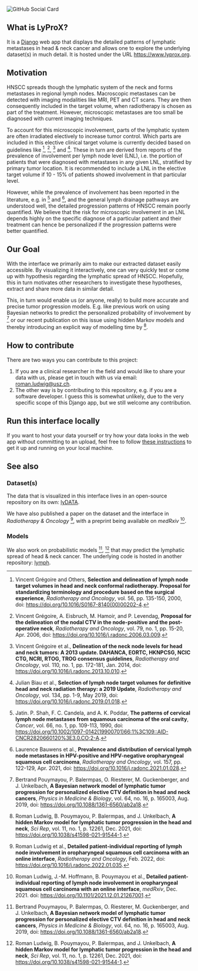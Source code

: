 ![GitHub Social Card](./core/static/github-social-card.png)


## What is LyProX?

It is a [Django] web app that displays the detailed patterns of lymphatic metastases in head & neck cancer and allows one to explore the underlying dataset(s) in much detail. It is hosted under the URL https://www.lyprox.org.

[Django]: https://www.djangoproject.com/

## Motivation

HNSCC spreads though the lymphatic system of the neck and forms metastases in regional lymph nodes. Macroscopic metastases can be detected with imaging modalities like MRI, PET and CT scans. They are then consequently included in the target volume, when radiotherapy is chosen as part of the treatment. However, microscopic metastases are too small be diagnosed with current imaging techniques.

To account for this microscopic involvement, parts of the lymphatic system are often irradiated electively to increase tumor control. Which parts are included in this elective clinical target volume is currently decided based on guidelines like [^1], [^2], [^3] and [^4]. These in turn are derived from reports of the prevalence of involvement per lymph node level (LNL), i.e. the portion of patients that were diagnosed with metastases in any given LNL, stratified by primary tumor location. It is recommended to include a LNL in the elective target volume if 10 - 15% of patients showed involvement in that particular level.

However, while the prevalence of involvement has been reported in the literature, e.g. in [^5] and [^6], and the general lymph drainage pathways are understood well, the detailed progression patterns of HNSCC remain poorly quantified. We believe that the risk for microscopic involvement in an LNL depends highly on the specific diagnose of a particular patient and their treatment can hence be personalized if the progression patterns were better quantified.


## Our Goal

With the interface we primarily aim to make our extracted dataset easily accessible. By visualizing it interactively, one can very quickly test or come up with hypothesis regarding the lymphatic spread of HNSCC. Hopefully, this in turn motivates other researchers to investigate these hypotheses, extract and share more data in similar detail.

This, in turn would enable us (or anyone, really) to build more accurate and precise tumor progression models. E.g. like previous work on using Bayesian networks to predict the personalized probability of involvement by [^7] or our recent publication on this issue using hidden Markov models and thereby introducing an explicit way of modelling time by [^8].


## How to contribute

There are two ways you can contribute to this project:

1. If you are a clinical researcher in the field and would like to share your data with us, please get in touch with us via email: [roman.ludwig@usz.ch].
2. The other way is by contributing to this repository, e.g. if you are a software developer. I guess this is somewhat unlikely, due to the very specific scope of this Django app, but we still welcome any contribution.

[roman.ludwig@usz.ch]: mailto:roman.ludwig@usz.ch


## Run this interface locally

If you want to host your data yourself or try how your data looks in the web app without committing to an upload, feel free to follow [these instructions] to get it up and running on your local machine.

[these instructions]: run-local.md

## See also

### Dataset(s)

The data that is visualized in this interface lives in an open-source repository on its own: [lyDATA].

We have also published a paper on the dataset and the interface in *Radiotherapy & Oncology* [^9], with a preprint being available on *medRxiv* [^10].

[lyDATA]: https://github.com/rmnldwg/lydata

### Models

We also work on probabilistic models [^7], [^8] that may predict the lymphatic spread of head & neck cancer. The underlying code is hosted in another repository: [lymph].

[lymph]: https://github.com/rmnldwg/lymph


[^1]: Vincent Grégoire and Others, **Selection and delineation of lymph node target volumes in head and neck conformal radiotherapy. Proposal for standardizing terminology and procedure based on the surgical experience**, *Radiotherapy and Oncology*, vol. 56, pp. 135-150, 2000, doi: https://doi.org/10.1016/S0167-8140(00)00202-4.
[^2]: Vincent Grégoire, A. Eisbruch, M. Hamoir, and P. Levendag, **Proposal for the delineation of the nodal CTV in the node-positive and the post-operative neck**, *Radiotherapy and Oncology*, vol. 79, no. 1, pp. 15-20, Apr. 2006, doi: https://doi.org/10.1016/j.radonc.2006.03.009.
[^3]: Vincent Grégoire et al., **Delineation of the neck node levels for head and neck tumors: A 2013 update. DAHANCA, EORTC, HKNPCSG, NCIC CTG, NCRI, RTOG, TROG consensus guidelines**, *Radiotherapy and Oncology*, vol. 110, no. 1, pp. 172-181, Jan. 2014, doi: https://doi.org/10.1016/j.radonc.2013.10.010.
[^4]: Julian Biau et al., **Selection of lymph node target volumes for definitive head and neck radiation therapy: a 2019 Update**, *Radiotherapy and Oncology*, vol. 134, pp. 1-9, May 2019, doi: https://doi.org/10.1016/j.radonc.2019.01.018.
[^5]: Jatin. P. Shah, F. C. Candela, and A. K. Poddar, **The patterns of cervical lymph node metastases from squamous carcinoma of the oral cavity**, *Cancer*, vol. 66, no. 1, pp. 109-113, 1990, doi: https://doi.org/10.1002/1097-0142(19900701)66:1%3C109::AID-CNCR2820660120%3E3.0.CO;2-A.
[^6]: Laurence Bauwens et al., **Prevalence and distribution of cervical lymph node metastases in HPV-positive and HPV-negative oropharyngeal squamous cell carcinoma**, *Radiotherapy and Oncology*, vol. 157, pp. 122-129, Apr. 2021, doi: https://doi.org/10.1016/j.radonc.2021.01.028.
[^7]: Bertrand Pouymayou, P. Balermpas, O. Riesterer, M. Guckenberger, and J. Unkelbach, **A Bayesian network model of lymphatic tumor progression for personalized elective CTV definition in head and neck cancers**, *Physics in Medicine & Biology*, vol. 64, no. 16, p. 165003, Aug. 2019, doi: https://doi.org/10.1088/1361-6560/ab2a18.
[^8]: Roman Ludwig, B. Pouymayou, P. Balermpas, and J. Unkelbach, **A hidden Markov model for lymphatic tumor progression in the head and neck**, *Sci Rep*, vol. 11, no. 1, p. 12261, Dec. 2021, doi: https://doi.org/10.1038/s41598-021-91544-1.
[^9]: Roman Ludwig et al., **Detailed patient-individual reporting of lymph node involvement in oropharyngeal squamous cell carcinoma with an online interface**, *Radiotherapy and Oncology*, Feb. 2022, doi: https://doi.org/10.1016/j.radonc.2022.01.035.
[^10]: Roman Ludwig, J.-M. Hoffmann, B. Pouymayou et al., **Detailed patient-individual reporting of lymph node involvement in oropharyngeal squamous cell carcinoma with an online interface**, *medRxiv*, Dec. 2021. doi: https://doi.org/10.1101/2021.12.01.21267001.

